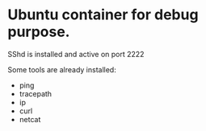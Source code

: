 # Ubuntu container for debug purpose.
SShd is installed and active on port 2222

Some tools are already installed:
* ping
* tracepath
* ip
* curl
* netcat
